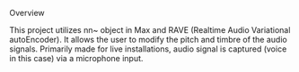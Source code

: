 Overview


This project utilizes nn~ object in Max and RAVE (Realtime Audio Variational autoEncoder). It allows the user to modify the pitch and timbre of the audio signals. Primarily made for live installations, audio signal is captured (voice in this case) via a microphone input.
